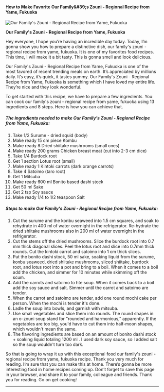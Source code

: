             

#### How to Make Favorite Our Family&amp;#39;s Zouni - Regional Recipe from Yame, Fukuoka

![Our Family's Zouni - Regional Recipe from Yame, Fukuoka](https://img-global.cpcdn.com/recipes/5824139066605568/751x532cq70/our-familys-zouni-regional-recipe-from-yame-fukuoka-recipe-main-photo.jpg)

**Our Family's Zouni - Regional Recipe from Yame, Fukuoka**

Hey everyone, I hope you’re having an incredible day today. Today, I’m gonna show you how to prepare a distinctive dish, our family's zouni - regional recipe from yame, fukuoka. It is one of my favorites food recipes. This time, I will make it a bit tasty. This is gonna smell and look delicious.

Our Family's Zouni - Regional Recipe from Yame, Fukuoka is one of the most favored of recent trending meals on earth. It’s appreciated by millions daily. It’s easy, it’s quick, it tastes yummy. Our Family's Zouni - Regional Recipe from Yame, Fukuoka is something which I have loved my entire life. They’re nice and they look wonderful.

To get started with this recipe, we have to prepare a few ingredients. You can cook our family's zouni - regional recipe from yame, fukuoka using 13 ingredients and 8 steps. Here is how you can achieve that.

##### The ingredients needed to make Our Family's Zouni - Regional Recipe from Yame, Fukuoka:

1.  Take 1/2 Surume - dried squid (body)
2.  Make ready 15 cm piece Kombu
3.  Make ready 8 Dried shiitake mushrooms (small ones)
4.  Make ready 200 grams Chicken breast meat (cut into 2-3 cm dice)
5.  Take 1/4 Burdock root
6.  Get 1 section Lotus root (small)
7.  Make ready 1 Kintoki carrots (dark orange carrots)
8.  Take 4 Satoimo (taro root)
9.  Get 1 Mitsuba
10.  Make ready 600 ml Bonito based dashi stock
11.  Get 50 ml Sake
12.  Get 2 tsp Soy sauce
13.  Make ready 1/4 to 1/2 teaspoon Salt

##### Steps to make Our Family's Zouni - Regional Recipe from Yame, Fukuoka:

1.  Cut the surume and the konbu seaweed into 1.5 cm squares, and soak to rehydrate in 400 ml of water overnight in the refrigerator. Re-hydrate the dried shiitake mushrooms also in 200 ml of water overnight in the refrigerator.
2.  Cut the stems off the dried mushrooms. Slice the burdock root into 0.7 mm thick diagonal slices. Peel the lotus root and slice into 0.7mm thick rounds. Cut the kintoki carrot and satoimo into 1 cm thick slices.
3.  Put the bonito dashi stock, 50 ml sake, soaking liquid from the surume, konbu seaweed, dried shiitake mushrooms, sliced shiitake, burdock root, and lotus root into a pot and bring to a boil. When it comes to a boil add the chicken, and simmer for 10 minutes while skimming off the scum.
4.  Add the carrots and satoimo to hte soup. When it comes back to a boil add the soy sauce and salt. Simmer until the carrot and satoimo are tender.
5.  When the carrot and satoimo are tender, add one round mochi cake per person. When the mochi is tender it's done.
6.  Ladle the soup into bowls, and garnish with mitsuba.
7.  Use small vegetables and slice them into rounds. The round shapes in an o-zouni soup stand for "rounded and harmonious," apparently. If the vegetables are too big, you'd have to cut them into half-moon shapes, which wouldn't mean the same.
8.  The flavoring ingredients are based on an amount of bonito dashi stock + soaking liquid totaling 1200 ml . I used dark soy sauce, so I added salt so the soup wouldn't turn too dark.

So that is going to wrap it up with this exceptional food our family's zouni - regional recipe from yame, fukuoka recipe. Thank you very much for reading. I’m sure that you can make this at home. There’s gonna be more interesting food in home recipes coming up. Don’t forget to save this page in your browser, and share it to your family, colleague and friends. Thank you for reading. Go on get cooking!

* * *